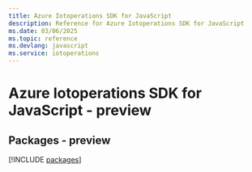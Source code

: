 ```yaml
---
title: Azure Iotoperations SDK for JavaScript
description: Reference for Azure Iotoperations SDK for JavaScript
ms.date: 03/06/2025
ms.topic: reference
ms.devlang: javascript
ms.service: iotoperations
---
```

# Azure Iotoperations SDK for JavaScript - preview
## Packages - preview
[!INCLUDE [packages](iotoperations-index.md)]